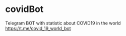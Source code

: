 # covidBot
 Telegram BOT with statistic about COVID19 in the world
       https://t.me/covid_19_world_bot

